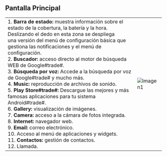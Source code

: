 ## Pantalla Principal

|  |  |
|:-------|:-------|
|1. **Barra de estado:** muestra información sobre el estado de la cobertura, la batería y la hora. Deslizando el dedo en esta zona se despliega<br> una versión del menú de configuración básica que gestiona las notificaciones y el menú de configuración.<br> 2. **Buscador:** acceso directo al motor de búsqueda WEB de Google#trade#.<br> 3. **Búsqueda por voz:** Accede a la búsqueda por voz de Google#trade# y mucho más.<br> 4. **Music:** reproducción de archivos de sonido.<br> 5. **Play Store#trade#:** Descargue las mejores y más famosas aplicaciones para tu sistema Android#trade#.<br> 6. **Gallery:** visualización de imágenes.<br> 7. **Camera:** acceso a la cámara de fotos integrada.<br> 8. **Internet:** navegador web.<br> 9. **Email:** correo electrónico.<br> 10. Acceso al menú de aplicaciones y widgets.<br> 11. **Contactos:** gestión de contactos.<br> 12. Llamada.| ![Imagen1](http://static.energysistem.com/images/manuals/39530/53707eb01dbf1.jpg)|
